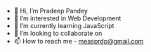 - 👋 Hi, I’m Pradeep Pandey
- 👀 I’m interested in Web Development 
- 🌱 I’m currently learning JavaScript
- 💞️ I’m looking to collaborate on 
- 📫 How to reach me - measprdp@gmail.com 
<!---
Pandeypradeep/Pandeypradeep is a ✨ special ✨ repository because its `README.md` (this file) appears on your GitHub profile.
You can click the Preview link to take a look at your changes.
--->
